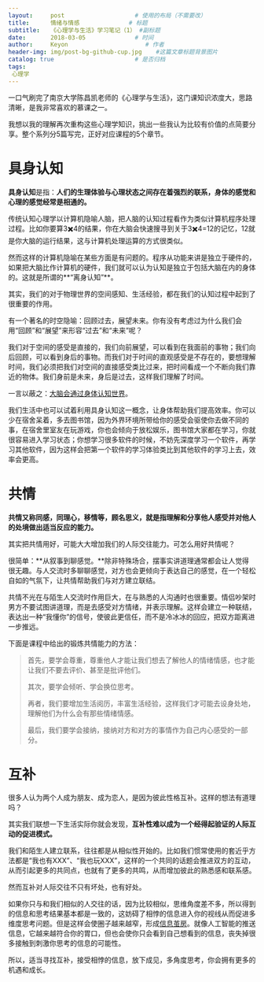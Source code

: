 ```yaml
---
layout:     post                    # 使用的布局（不需要改）
title:      情绪与情感              # 标题 
subtitle:   《心理学与生活》学习笔记（1） #副标题
date:       2018-03-05              # 时间
author:     Keyon                      # 作者
header-img: img/post-bg-github-cup.jpg    #这篇文章标题背景图片
catalog: true                       # 是否归档
tags:
 心理学
---
```


一口气刷完了南京大学陈昌凯老师的《心理学与生活》，这门课知识浓度大，思路清晰，是我非常喜欢的慕课之一。

我想以我的理解再次重构这些心理学知识，挑出一些我认为比较有价值的点简要分享。整个系列分5篇写完，正好对应课程的5个章节。

# 具身认知
**具身认知**是指：**人们的生理体验与心理状态之间存在着强烈的联系，身体的感觉和心理的感觉经常是相通的。**

传统认知心理学以计算机隐喻人脑，把人脑的认知过程看作为类似计算机程序处理过程。比如你要算3✖️4的结果，你在大脑会快速搜寻到关于3✖️4=12的记忆，12就是你大脑的运行结果，这与计算机处理运算的方式很类似。

然而这样的计算机隐喻在某些方面是有问题的。程序从功能来讲是独立于硬件的，如果把大脑比作计算机的硬件，我们就可以认为认知是独立于包括大脑在内的身体的。这就是所谓的**“离身认知”**。

其实，我们的对于物理世界的空间感知、生活经验，都在我们的认知过程中起到了很重要的作用。

有一个著名的时空隐喻：回顾过去，展望未来。你有没有考虑过为什么我们会用“回顾”和“展望”来形容“过去”和“未来”呢？

我们对于空间的感受是直接的，我们向前展望，可以看到在我面前的事物；我们向后回顾，可以看到身后的事物。而我们对于时间的直观感受是不存在的，要想理解时间，我们必须把我们对空间的直接感受类比过来，把时间看成一个不断向我们靠近的物体。我们身前是未来，身后是过去，这样我们理解了时间。

一言以蔽之：[大脑会通过身体认知世界](http://mp.weixin.qq.com/s/lJzOc7geT2P7Ai4zATWrfQ)。

我们生活中也可以试着利用具身认知这一概念，让身体帮助我们提高效率。你可以少在宿舍呆着，多去图书馆，因为外界环境所带给你的感受会驱使你去做不同的事，在宿舍里室友在玩游戏，你也会倾向于放松娱乐，图书馆大家都在学习，你就很容易进入学习状态；你想学习很多软件的时候，不妨先深度学习一个软件，再学习其他软件，因为这样会把第一个软件的学习体验类比到其他软件的学习上去，效率会更高。

# 共情
**共情又称同感，同理心，移情等，顾名思义，就是指理解和分享他人感受并对他人的处境做出适当反应的能力。**

其实把共情用好，可能大大增加我们的人际交往能力。可怎么用好共情呢？

很简单：**从叙事到聊感觉。**除非特殊场合，摆事实讲道理通常都会让人觉得很无趣。与人交流时多聊聊感觉，对方也会更倾向于表达自己的感觉，在一个轻松自如的气氛下，让共情帮助我们与对方建立联结。

共情不光在与陌生人交流时作用巨大，在与熟悉的人沟通时也很重要。情侣吵架时男方不要试图讲道理，而是去感受对方情绪，并表示理解。这样会建立一种联结，表达出一种“我懂你”的信号，使彼此更信任，而不是冷冰冰的回应，把双方距离进一步推远。

下面是课程中给出的锻炼共情能力的方法：

> 首先，要学会尊重，尊重他人才能让我们想去了解他人的情绪情感，也才能让我们不要去评价、甚至是批评他们。
> 
> 其次，要学会倾听、学会换位思考。
> 
> 再者，我们要增加生活阅历，丰富生活经验，这样我们才可能去设身处地，理解他们为什么会有那些情绪情感。
> 
> 最后，我们要学会接纳，接纳对方和对方的事情作为自己内心感受的一部分。

# 互补
很多人认为两个人成为朋友、成为恋人，是因为彼此性格互补。这样的想法有道理吗？

其实我们联想一下生活实际你就会发现，**互补性难以成为一个经得起验证的人际互动的促进模式。**

我们和陌生人建立联系，往往都是从相似性开始的。比如我们惯常使用的套近乎方法都是“我也有XXX”、“我也玩XXX”，这样的一个共同的话题会推进双方的互动，从而引起更多的共同点，也就有了更多的共鸣，从而增加彼此的熟悉感和联系感。

然而互补对人际交往不只有坏处，也有好处。

如果你只与和我们相似的人交往的话，因为比较相似，思维角度差不多，所以得到的信息和思考结果基本都是一致的，这妨碍了相悖的信息进入你的视线从而促进多维度思考问题。但是这样会使圈子越来越窄，形成[信息茧房](https://keanchen.github.io/2018/02/24/massage-2018/)。就像人工智能的推送信息，它越来越符合你的胃口，但也会使你只会看到自己想看到的信息，丧失掉很多接触到刺激你思考的信息的可能性。

所以，适当寻找互补，接受相悖的信息，放下成见，多角度思考，你会拥有更多的机遇和成长。
